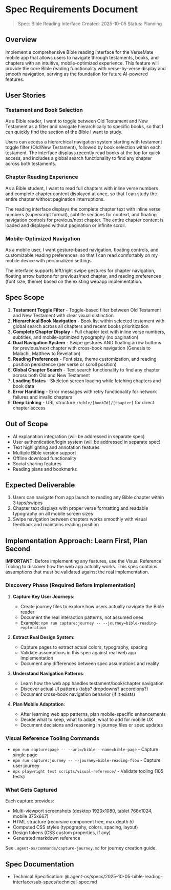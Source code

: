 # Spec Requirements Document

> Spec: Bible Reading Interface
> Created: 2025-10-05
> Status: Planning

## Overview

Implement a comprehensive Bible reading interface for the VerseMate mobile app that allows users to navigate through testaments, books, and chapters with an intuitive, mobile-optimized experience. This feature will provide the core Bible reading functionality with verse-by-verse display and smooth navigation, serving as the foundation for future AI-powered features.

## User Stories

### Testament and Book Selection

As a Bible reader, I want to toggle between Old Testament and New Testament as a filter and navigate hierarchically to specific books, so that I can quickly find the section of the Bible I want to study.

Users can access a hierarchical navigation system starting with testament toggle filter (Old/New Testament), followed by book selection within each testament. The interface displays recently read books at the top for quick access, and includes a global search functionality to find any chapter across both testaments.

### Chapter Reading Experience

As a Bible student, I want to read full chapters with inline verse numbers and complete chapter content displayed at once, so that I can study the entire chapter without pagination interruptions.

The reading interface displays the complete chapter text with inline verse numbers (superscript format), subtitle sections for context, and floating navigation controls for previous/next chapter. The entire chapter content is loaded and displayed without pagination or infinite scroll.

### Mobile-Optimized Navigation

As a mobile user, I want gesture-based navigation, floating controls, and customizable reading preferences, so that I can read comfortably on my mobile device with personalized settings.

The interface supports left/right swipe gestures for chapter navigation, floating arrow buttons for previous/next chapter, and reading preferences (font size, theme) based on the existing webapp implementation.

## Spec Scope

1. **Testament Toggle Filter** - Toggle-based filter between Old Testament and New Testament with clear visual distinction
2. **Hierarchical Book Navigation** - Book list within selected testament with global search across all chapters and recent books prioritization
3. **Complete Chapter Display** - Full chapter text with inline verse numbers, subtitles, and mobile-optimized typography (no pagination)
4. **Dual Navigation System** - Swipe gestures AND floating arrow buttons for previous/next chapter with cross-book navigation (Genesis to Malachi, Matthew to Revelation)
5. **Reading Preferences** - Font size, theme customization, and reading position persistence (per verse or scroll position)
6. **Global Chapter Search** - Text search functionality to find any chapter across both Old and New Testament
7. **Loading States** - Skeleton screen loading while fetching chapters and book data
8. **Error Handling** - Error messages with retry functionality for network failures and invalid chapters
9. **Deep Linking** - URL structure `/bible/[bookId]/[chapter]` for direct chapter access

## Out of Scope

- AI explanation integration (will be addressed in separate spec)
- User authentication/login system (will be addressed in separate spec)
- Text highlighting and annotation features
- Multiple Bible version support
- Offline download functionality
- Social sharing features
- Reading plans and bookmarks

## Expected Deliverable

1. Users can navigate from app launch to reading any Bible chapter within 3 taps/swipes
2. Chapter text displays with proper verse formatting and readable typography on all mobile screen sizes
3. Swipe navigation between chapters works smoothly with visual feedback and maintains reading position

## Implementation Approach: Learn First, Plan Second

**IMPORTANT**: Before implementing any features, use the Visual Reference Tooling to discover how the web app actually works. This spec contains assumptions that must be validated against the real implementation.

### Discovery Phase (Required Before Implementation)

1. **Capture Key User Journeys**:
   - Create journey files to explore how users actually navigate the Bible reader
   - Document the real interaction patterns, not assumed ones
   - Example: `npm run capture:journey -- --journey=bible-reading-exploration`

2. **Extract Real Design System**:
   - Capture pages to extract actual colors, typography, spacing
   - Validate assumptions in this spec against real web app implementation
   - Document any differences between spec assumptions and reality

3. **Understand Navigation Patterns**:
   - Learn how the web app handles testament/book/chapter navigation
   - Discover actual UI patterns (tabs? dropdowns? accordions?)
   - Document cross-book navigation behavior (if it exists)

4. **Plan Mobile Adaptation**:
   - After learning web app patterns, plan mobile-specific enhancements
   - Decide what to keep, what to adapt, what to add for mobile UX
   - Document decisions and reasoning in journey files or spec updates

### Visual Reference Tooling Commands

- `npm run capture:page -- --url=/bible --name=bible-page` - Capture single page
- `npm run capture:journey -- --journey=bible-reading-flow` - Capture user journey
- `npx playwright test scripts/visual-reference/` - Validate tooling (105 tests)

### What Gets Captured

Each capture provides:
- Multi-viewport screenshots (desktop 1920x1080, tablet 768x1024, mobile 375x667)
- HTML structure (recursive component tree, max depth 5)
- Computed CSS styles (typography, colors, spacing, layout)
- Design tokens (CSS custom properties, if any)
- Generated markdown reference

See `.agent-os/commands/capture-journey.md` for journey creation guide.

## Spec Documentation

- Technical Specification: @.agent-os/specs/2025-10-05-bible-reading-interface/sub-specs/technical-spec.md